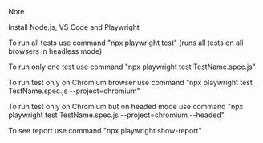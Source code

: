 > [!NOTE]
> Install Node.js, VS Code and Playwright

To run all tests use command "npx playwright test" (runs all tests on all browsers in headless mode)

To run only one test use command "npx playwright test TestName.spec.js"

To run test only on Chromium browser use command "npx playwright test TestName.spec.js --project=chromium"

To run test only on Chromium but on headed mode use command "npx playwright test TestName.spec.js --project=chromium --headed"

To see report use command "npx playwright show-report"
